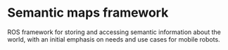Semantic maps framework
=======================

ROS framework for storing and accessing semantic information about the world, with an initial emphasis on needs and use cases for mobile robots.
